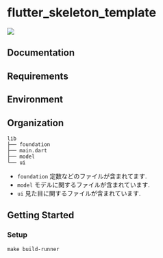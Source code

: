 # flutter_skeleton_template

<a href="https://github.com/K-shir0/flutter-skeleton-template/actions/workflows/format.yaml"><img src="https://github.com/K-shir0/flutter-skeleton-template/actions/workflows/format.yaml/badge.svg?branch=main" ></a>

## Documentation

## Requirements

## Environment

## Organization

```
lib
├── foundation
├── main.dart
├── model
└── ui
```

- `foundation` 定数などのファイルが含まれてます.
- `model` モデルに関するファイルが含まれています.
- `ui` 見た目に関するファイルが含まれています.

## Getting Started

### Setup

```
make build-runner
```